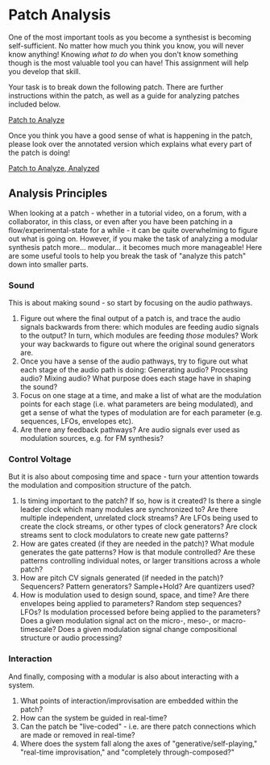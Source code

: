 # Patch Analysis

One of the most important tools as you become a synthesist is becoming self-sufficient.  No matter how much you think you know, you will never know anything!  Knowing *what to do* when you don't know something though is the most valuable tool you can have!  This assignment will help you develop that skill.

Your task is to break down the following patch. There are further instructions within the patch, as well as a guide for analyzing patches included below.

[Patch to Analyze](./patch-for-analysis.vcv) 

Once you think you have a good sense of what is happening in the patch, please look over the annotated version which explains what every part of the patch is doing!

[Patch to Analyze, Analyzed](./patch-for-analysis-annotated.vcv)

## Analysis Principles

When looking at a patch - whether in a tutorial video, on a forum, with a collaborator, in this class, or even after you have been patching in a flow/experimental-state for a while - it can be quite overwhelming to figure out what is going on.  However, if you make the task of analyzing a modular synthesis patch more... modular... it becomes much more manageable!  Here are some useful tools to help you break the task of "analyze this patch" down into smaller parts.

### Sound

This is about making sound - so start by focusing on the audio pathways.

1. Figure out where the final output of a patch is, and trace the audio signals backwards from there: which modules are feeding audio signals to the output?  In turn, which modules are feeding *those* modules?  Work your way backwards to figure out where the original sound generators are.
2. Once  you have a sense of the audio pathways, try to figure out what each stage of the audio path is doing: Generating audio?  Processing audio?  Mixing audio?  What purpose does each stage have in shaping the sound?
3. Focus on one stage at a time, and make a list of what are the modulation points for each stage (i.e. what parameters are being modulated), and get a sense of what the types of modulation are for each parameter (e.g. sequences, LFOs, envelopes etc).
4. Are there any feedback pathways?  Are audio signals ever used as modulation sources, e.g. for FM synthesis?

### Control Voltage

But it is also about composing time and space - turn your attention towards the modulation and composition structure of the patch.  

1. Is timing important to the patch?  If so, how is it created?  Is there a single leader clock which many modules are synchronized to?  Are there multiple independent, unrelated clock streams?  Are LFOs being used to create the clock streams, or other types of clock generators?  Are clock streams sent to clock modulators to create new gate patterns?
2. How are gates created (if they are needed in the patch)?  What module generates the gate patterns?  How is that module controlled?  Are these patterns controlling individual notes, or larger transitions across a whole patch?
3. How are pitch CV signals generated (if needed in the patch)?  Sequencers?  Pattern generators?  Sample+Hold?  Are quantizers used?
4. How is modulation used to design sound, space, and time?  Are there envelopes being applied to parameters?  Random step sequences?  LFOs?  Is modulation processed before being applied to the parameters? Does a given modulation signal act on the micro-, meso-, or macro-timescale?  Does a given modulation signal change compositional structure or audio processing?

### Interaction

And finally, composing with a modular is also about interacting with a system.  

1. What points of interaction/improvisation are embedded within the patch?  
2. How can the system be guided in real-time?
3. Can the patch be "live-coded" - i.e. are there patch connections which are made or removed in real-time?
4. Where does the system fall along the axes of "generative/self-playing," "real-time improvisation," and "completely through-composed?"